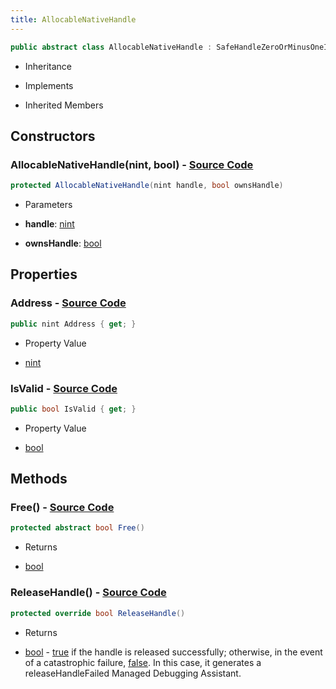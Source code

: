 ```yaml
---
title: AllocableNativeHandle
---
```


```csharp
public abstract class AllocableNativeHandle : SafeHandleZeroOrMinusOneIsInvalid, IDisposable, INativeHandle
```

- Inheritance

- Implements

- Inherited Members

## Constructors

### **AllocableNativeHandle(nint, bool)** - [Source Code](https://github.com/swiftly-solution/swiftlys2/blob/main/managed/src/SwiftlyS2.Shared/Natives/AllocableNativeHandle.cs#L11)

```csharp
protected AllocableNativeHandle(nint handle, bool ownsHandle)
```

- Parameters

- **handle**: [nint](https://learn.microsoft.com/dotnet/api/system.intptr)
- **ownsHandle**: [bool](https://learn.microsoft.com/dotnet/api/system.boolean)

## Properties

### **Address** - [Source Code](https://github.com/swiftly-solution/swiftlys2/blob/main/managed/src/SwiftlyS2.Shared/Natives/AllocableNativeHandle.cs#L15)

```csharp
public nint Address { get; }
```

- Property Value

- [nint](https://learn.microsoft.com/dotnet/api/system.intptr)

### **IsValid** - [Source Code](https://github.com/swiftly-solution/swiftlys2/blob/main/managed/src/SwiftlyS2.Shared/Natives/AllocableNativeHandle.cs#L9)

```csharp
public bool IsValid { get; }
```

- Property Value

- [bool](https://learn.microsoft.com/dotnet/api/system.boolean)

## Methods

### **Free()** - [Source Code](https://github.com/swiftly-solution/swiftlys2/blob/main/managed/src/SwiftlyS2.Shared/Natives/AllocableNativeHandle.cs#L17)

```csharp
protected abstract bool Free()
```

- Returns

- [bool](https://learn.microsoft.com/dotnet/api/system.boolean)

### **ReleaseHandle()** - [Source Code](https://github.com/swiftly-solution/swiftlys2/blob/main/managed/src/SwiftlyS2.Shared/Natives/AllocableNativeHandle.cs#L19)

```csharp
protected override bool ReleaseHandle()
```

- Returns

- [bool](https://learn.microsoft.com/dotnet/api/system.boolean) - <a href="https://learn.microsoft.com/dotnet/csharp/language-reference/builtin-types/bool">true</a> if the handle is released successfully; otherwise, in the event of a catastrophic failure, <a href="https://learn.microsoft.com/dotnet/csharp/language-reference/builtin-types/bool">false</a>. In this case, it generates a releaseHandleFailed Managed Debugging Assistant.

